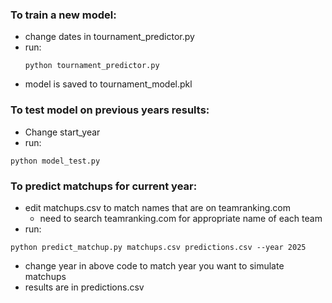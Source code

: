 ### To train a new model:

- change dates in tournament_predictor.py
- run:
  ```
  python tournament_predictor.py
  ```
- model is saved to tournament_model.pkl

### To test model on previous years results:

- Change start_year
- run:

```
python model_test.py
```

### To predict matchups for current year:

- edit matchups.csv to match names that are on teamranking.com
  - need to search teamranking.com for appropriate name of each team
- run:

```
python predict_matchup.py matchups.csv predictions.csv --year 2025
```

- change year in above code to match year you want to simulate matchups
- results are in predictions.csv
